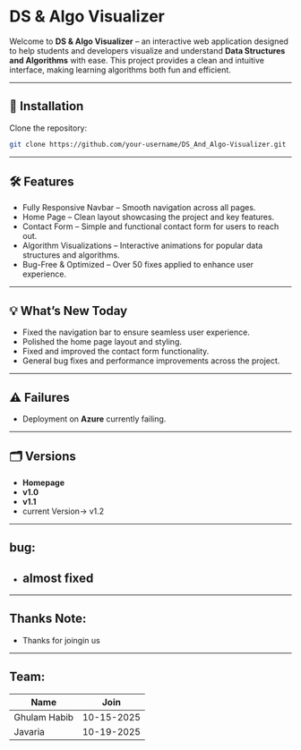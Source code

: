 # DS & Algo Visualizer

Welcome to **DS & Algo Visualizer** – an interactive web application designed to help students and developers visualize and understand **Data Structures and Algorithms** with ease. This project provides a clean and intuitive interface, making learning algorithms both fun and efficient.

---

## 🚀 Installation

Clone the repository:

```bash
git clone https://github.com/your-username/DS_And_Algo-Visualizer.git
```

---

## 🛠️ Features

- Fully Responsive Navbar – Smooth navigation across all pages.
- Home Page – Clean layout showcasing the project and key features.
- Contact Form – Simple and functional contact form for users to reach out.
- Algorithm Visualizations – Interactive animations for popular data structures and algorithms.
- Bug-Free & Optimized – Over 50 fixes applied to enhance user experience.

---

## 💡 What’s New Today

- Fixed the navigation bar to ensure seamless user experience.
- Polished the home page layout and styling.
- Fixed and improved the contact form functionality.
- General bug fixes and performance improvements across the project.

---

## ⚠️ Failures

- Deployment on **Azure** currently failing.

---

## 🗂️ Versions

- **Homepage**
- **v1.0**
- **v1.1**
- current Version-> v1.2

---

## bug:

- almost fixed
  ------------

---

## Thanks Note:

- Thanks for joingin us

---

## Team:

| Name         | Join       |
| ------------ | ---------- |
| Ghulam Habib | 10-15-2025 |
| Javaria      | 10-19-2025 |
